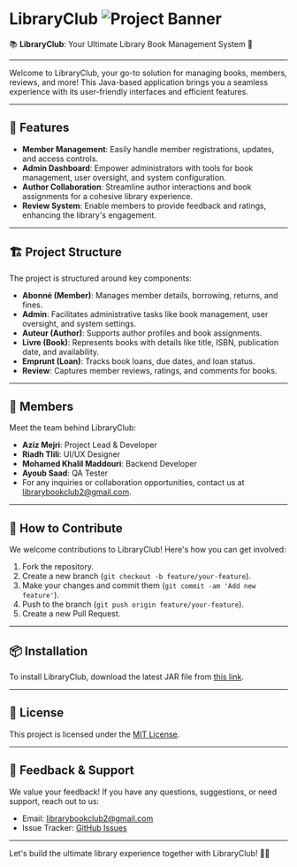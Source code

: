 # LibraryClub ![Project Banner](https://i.imgur.com/EiEeQtv.png)

📚 **LibraryClub**: Your Ultimate Library Book Management System 🚀  

---

Welcome to LibraryClub, your go-to solution for managing books, members, reviews, and more! This Java-based application brings you a seamless experience with its user-friendly interfaces and efficient features.

---

## 🌟 Features

- **Member Management**: Easily handle member registrations, updates, and access controls.
- **Admin Dashboard**: Empower administrators with tools for book management, user oversight, and system configuration.
- **Author Collaboration**: Streamline author interactions and book assignments for a cohesive library experience.
- **Review System**: Enable members to provide feedback and ratings, enhancing the library's engagement.

---

## 🏗️ Project Structure

The project is structured around key components:

- **Abonné (Member)**: Manages member details, borrowing, returns, and fines.
- **Admin**: Facilitates administrative tasks like book management, user oversight, and system settings.
- **Auteur (Author)**: Supports author profiles and book assignments.
- **Livre (Book)**: Represents books with details like title, ISBN, publication date, and availability.
- **Emprunt (Loan)**: Tracks book loans, due dates, and loan status.
- **Review**: Captures member reviews, ratings, and comments for books.

---

## 👥 Members

Meet the team behind LibraryClub:

- **Aziz Mejri**: Project Lead & Developer
- **Riadh Tlili**: UI/UX Designer
- **Mohamed Khalil Maddouri**: Backend Developer
- **Ayoub Saad**: QA Tester
- For any inquiries or collaboration opportunities, contact us at [librarybookclub2@gmail.com](mailto:team@email.com).
---

## 📝 How to Contribute

We welcome contributions to LibraryClub! Here's how you can get involved:

1. Fork the repository.
2. Create a new branch (`git checkout -b feature/your-feature`).
3. Make your changes and commit them (`git commit -am 'Add new feature'`).
4. Push to the branch (`git push origin feature/your-feature`).
5. Create a new Pull Request.

---

## 📦 Installation

To install LibraryClub, download the latest JAR file from [this link](https://drive.google.com/drive/folders/1lE0RM7BLiPTkJt3Q1nWB-jqRGMmNDoDC?usp=sharing).

---

## 📄 License

This project is licensed under the [MIT License](LICENSE).

---

## 📧 Feedback & Support

We value your feedback! If you have any questions, suggestions, or need support, reach out to us:

- Email: [librarybookclub2@gmail.com](mailto:your@email.com)
- Issue Tracker: [GitHub Issues](https://github.com/yourusername/LibraryClub/issues)

---

Let's build the ultimate library experience together with LibraryClub! 📖✨
